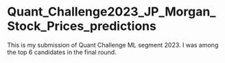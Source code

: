 # Quant_Challenge2023_JP_Morgan_Stock_Prices_predictions
This is my submission of Quant Challenge ML segment 2023. I was among the top 6 candidates in the final round.
